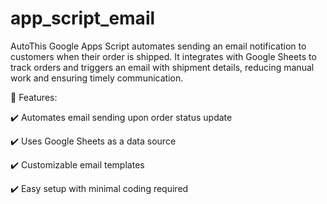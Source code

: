 # app_script_email
AutoThis Google Apps Script automates sending an email notification to customers when their order is shipped. It integrates with Google Sheets to track orders and triggers an email with shipment details, reducing manual work and ensuring timely communication.

🔹 Features:

✔️ Automates email sending upon order status update

✔️ Uses Google Sheets as a data source

✔️ Customizable email templates

✔️ Easy setup with minimal coding required
